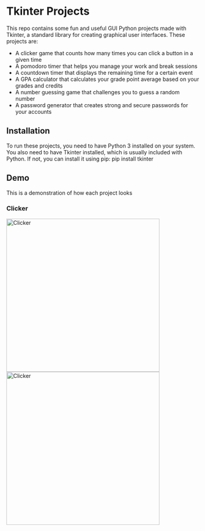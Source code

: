 # Tkinter Projects

This repo contains some fun and useful GUI Python projects made with Tkinter, a standard library for creating graphical user interfaces. These projects are:

- A clicker game that counts how many times you can click a button in a given time
- A pomodoro timer that helps you manage your work and break sessions
- A countdown timer that displays the remaining time for a certain event
- A GPA calculator that calculates your grade point average based on your grades and credits
- A number guessing game that challenges you to guess a random number
- A password generator that creates strong and secure passwords for your accounts

## Installation

To run these projects, you need to have Python 3 installed on your system. You also need to have Tkinter installed, which is usually included with Python. If not, you can install it using pip: pip install tkinter

## Demo
This is a demonstration of how each project looks 
### Clicker
<img src="https://github.com/rowanammar/Tkinter-projects/assets/142116846/1adbd8e3-5e4b-4bf1-9dc0-422ff938a1ac" alt="Clicker" width="400"/>
<img src="https://github.com/rowanammar/Tkinter-projects/assets/142116846/a2fdd851-70ef-4363-a0ad-3a6b32601418" alt="Clicker" width="400"/>
